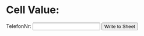 <html>
<head>
  <title>Fetch Google Sheet Cell Value</title>
</head>
<body>
  <script src="assets/js/script.js"></script>
  <h1>Cell Value:</h1>
  <div id="Är Sultanen medlem?"></div>
  <label for="inputValue">TelefonNr:</label>
  <input type="text" id="inputValue">
  <button onclick="writeToSheet()">Write to Sheet</button>


</body>
</html>